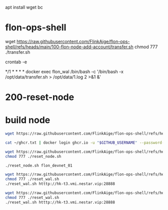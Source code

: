 
apt install wget bc

# flon-ops-shell

wget https://raw.githubusercontent.com/FlinkAige/flon-ops-shell/refs/heads/main/100-flon-node-add-account/transfer.sh
chmod 777 ./transfer.sh

crontab -e

*/1 * * * *  docker exec flon_wal /bin/bash -c '/bin/bash -x /opt/data/transfer.sh > /opt/data/1.log 2 >&1 &'

# 200-reset-node

#  build node
```bash
wget https://raw.githubusercontent.com/FlinkAige/flon-ops-shell/refs/heads/main/200-reset-node/build_node.sh

```
```bash
cat ~/ghcr.txt | docker login ghcr.io -u "$GITHUB_USERNAME" --password-stdin
```
```bash
wget https://raw.githubusercontent.com/FlinkAige/flon-ops-shell/refs/heads/main/200-reset-node/reset_node.sh
chmod 777 ./reset_node.sh

./reset_node.sh flon_devnet_01

```


```bash
wget https://raw.githubusercontent.com/FlinkAige/flon-ops-shell/refs/heads/main/200-reset-node/reset_wal.sh
chmod 777 ./reset_wal.sh
./reset_wal.sh htttp://hk-t3.vmi.nestar.vip:28888
```

```bash
wget https://raw.githubusercontent.com/FlinkAige/flon-ops-shell/refs/heads/main/200-reset-node/reset_cdt.sh
chmod 777 ./reset_wal.sh
./reset_wal.sh htttp://hk-t3.vmi.nestar.vip:28888
```